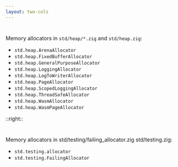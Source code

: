 ```yaml
---
layout: two-cols
---
```

<h1><Anchor 
  href="https://github.com/ziglang/zig/blob/master/lib/std/heap.zig" 
  text="std.heap" /></h1>

Memory allocators in <code class="inline-code">std/heap/*.zig</code> and <code class="inline-code">std/heap.zig</code>:

- <code class="inline-code">std.heap.ArenaAllocator</code>
- <code class="inline-code">std.heap.FixedBufferAllocator</code>
- <code class="inline-code">std.heap.GeneralPurposeAllocator</code>
- <code class="inline-code">std.heap.LoggingAllocator</code>
- <code class="inline-code">std.heap.LogToWriterAllocator</code>
- <code class="inline-code">std.heap.PageAllocator</code>
- <code class="inline-code">std.heap.ScopedLoggingAllocator</code>
- <code class="inline-code">std.heap.ThreadSafeAllocator</code>
- <code class="inline-code">std.heap.WasmAllocator</code>
- <code class="inline-code">std.heap.WasmPageAllocator</code>

::right::

<h1><Anchor 
  href="https://github.com/ziglang/zig/blob/master/lib/std/testing.zig" 
  text="std.testing" /></h1>

Memory allocators in std/testing/failing_allocator.zig std/testing.zig:

- <code class="inline-code">std.testing.allocator</code>
- <code class="inline-code">std.testing.FailingAllocator</code>

<!--
Tip: read a few tests of the memory allocators (and the memory pools) in std.heap.
-->
